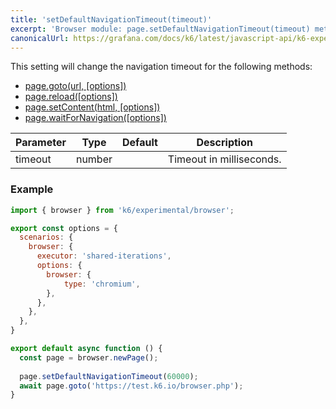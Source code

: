 ```yaml
---
title: 'setDefaultNavigationTimeout(timeout)'
excerpt: 'Browser module: page.setDefaultNavigationTimeout(timeout) method'
canonicalUrl: https://grafana.com/docs/k6/latest/javascript-api/k6-experimental/browser/page/setdefaultnavigationtimeout/
---
```


This setting will change the navigation timeout for the following methods:
  - [page.goto(url, [options])](/javascript-api/k6-experimental/browser/page/goto/)
  - [page.reload([options])](/javascript-api/k6-experimental/browser/page/reload/)
  - [page.setContent(html, [options])](/javascript-api/k6-experimental/browser/page/setcontent/)
  - [page.waitForNavigation([options])](/javascript-api/k6-experimental/browser/page/waitfornavigation/)

| Parameter       | Type   | Default | Description                                                                                                                                                                                                                           |
|-----------------|--------|---------|---------------------------------------------------------------------------------------------------------------------------------------------------------------------------------------------------------------------------------------|
| timeout        | number  |     |  Timeout in milliseconds.                              |


### Example

<CodeGroup labels={[]}>

```javascript
import { browser } from 'k6/experimental/browser';

export const options = {
  scenarios: {
    browser: {
      executor: 'shared-iterations',
      options: {
        browser: {
            type: 'chromium',
        },
      },
    },
  },
}

export default async function () {
  const page = browser.newPage();
  
  page.setDefaultNavigationTimeout(60000);
  await page.goto('https://test.k6.io/browser.php');
}
```

</CodeGroup>